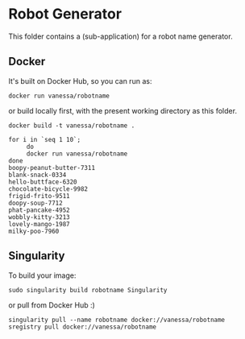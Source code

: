 # Robot Generator

This folder contains a (sub-application) for a robot name generator. 

## Docker
It's built on Docker Hub, so you can run as:

```
docker run vanessa/robotname
```

or build locally first, with the present working directory as this folder.

```
docker build -t vanessa/robotname .
```

```
for i in `seq 1 10`;
     do
     docker run vanessa/robotname
done
boopy-peanut-butter-7311
blank-snack-0334
hello-buttface-6320
chocolate-bicycle-9982
frigid-frito-9511
doopy-soup-7712
phat-pancake-4952
wobbly-kitty-3213
lovely-mango-1987
milky-poo-7960  
```

## Singularity

To build your image:

```
sudo singularity build robotname Singularity
```

or pull from Docker Hub :)

```
singularity pull --name robotname docker://vanessa/robotname
sregistry pull docker://vanessa/robotname
```
